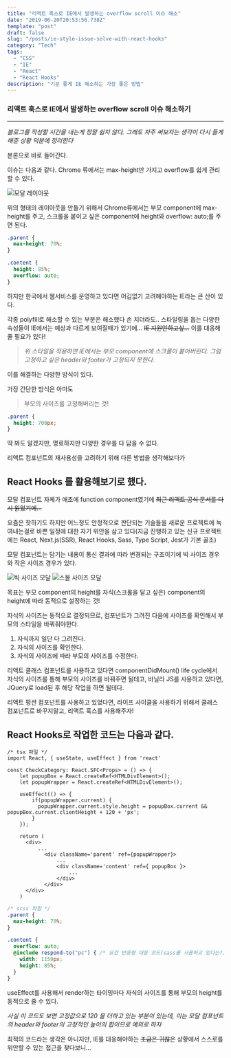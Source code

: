 ```yaml
---
title: "리액트 훅스로 IE에서 발생하는 overflow scroll 이슈 해소"
date: "2019-06-20T20:53:56.738Z"
template: "post"
draft: false
slug: "/posts/ie-style-issue-solve-with-react-hooks"
category: "Tech"
tags:
  - "CSS"
  - "IE"
  - "React"
  - "React Hooks"
description: "기분 좋게 IE 해소하는 가장 좋은 방법"
---
```



### 리액트 훅스로 IE에서 발생하는 overflow scroll 이슈 해소하기

---

*블로그를 작성할 시간을 내는게 정말 쉽지 않다. 그래도 자주 써보자는 생각이 다시 들게 해준 상황 덕분에 정리한다*


본론으로 바로 들어간다.

이슈는 다음과 같다.
Chrome 류에서는 max-height만 가지고 overflow를 쉽게 관리할 수 있다.

![모달 레이아웃](/images/2019-06-20/popup-layout.png)

위의 형태의 레이아웃을 만들기 위해서 Chrome류에서는
부모 component에  max-height를 주고,
스크롤을 붙이고 싶은 component에 height와 overflow: auto;를 주면 된다.
```css
.parent {
  max-height: 70%;
}

.content {
  height: 85%;
  overflow: auto;
}

```


하지만 한국에서 웹서비스를 운영하고 있다면 어김없기 고려해야하는 IE라는 큰 산이 있다.

각종 polyfill로 해소할 수 있는 부분은 해소했다 손 치더라도..
스타일링을 돕는 다양한 속성들이 IE에서는 예상과 다르게 보여질때가 있기에...
~~IE 지원안하고싶...~~ 이를 대응해줄 필요가 있다!

>*위 스타일을 적용하면 IE에서는 부모 component에 스크롤이 붙어버린다.
그럼 고정하고 싶은 header와 footer가 고정되지 못한다.*

이를 해결하는 다양한 방식이 있다.

가장 간단한 방식은 아마도
> 부모의 사이즈를 고정해버리는 것!

```css
.parent {
  height: 700px;
}
```

딱 봐도 알겠지만, 명료하지만 다양한 경우를 다 담을 수 없다.

리액트 컴포넌트의 재사용성을 고려하기 위해 다른 방법을 생각해보다가

## React Hooks 를 활용해보기로 했다.

모달 컴포넌트 자체가 애초에 function component였기에  ~~최근 리액트 공식 문서를 다시 읽었기에...~~

요즘은 핫하기도 하지만 어느정도 안정적으로 판단되는 기술들을 새로운 프로젝트에 녹여내는걸로 바쁜 일정에 대한 자기 위안을 삼고 있다(지금 진행하고 있는 신규 프로젝트에는 React, Next.js(SSR), React Hooks, Sass, Type Script, Jest가 기본 골조)

모달 컴포넌트는 담기는 내용이 통신 결과에 따라 변경되는 구조이기에 빅 사이즈 경우와 작은 사이즈 경우가 있다.

![빅 사이즈 모달](/images/2019-06-20/big-size-popup.png)
![스몰 사이즈 모달](/images/2019-06-20/small-size-popup.png)


목표는 부모 component의 height를 자식(스크롤을 달고 싶은) component의 height에 따라 동적으로 설정하는 것!

자식의 사이즈는 동적으로 결정되므로, 컴포넌트가 그려진 다음에 사이즈를 확인해서 부모의 스타일을 바꿔줘야한다.

1. 자식까지 일단 다 그려진다.
2. 자식의 사이즈를 확인한다.
3. 자식의 사이즈에 따라 부모의 사이즈를 수정한다.

리액트 클래스 컴포넌트를 사용하고 있다면 componentDidMount() life cycle에서 자식의 사이즈를 통해 부모의 사이즈를 바꿔주면 될테고,
바닐라 JS를 사용하고 있다면, JQuery로 load된 후 해당 작업을 하면 될테다.

리액트 펑션 컴포넌트를 사용하고 있었다면, 라이프 사이클을 사용하기 위해서 클래스 컴포넌트로 바꾸지말고,
리액트 훅스를 사용해주자!


## React Hooks로 작업한 코드는 다음과 같다.


```tsx
/* tsx 파일 */
import React, { useState, useEffect } from 'react'

const CheckCategory: React.SFC<Props> = () => {
    let popupBox = React.createRef<HTMLDivElement>();
    let popupWrapper = React.createRef<HTMLDivElement>();

    useEffect(() => {
        if(popupWrapper.current) {
          popupWrapper.current.style.height = popupBox.current && popupBox.current.clientHeight + 120 + 'px';
        }
    });

    return (
      <div>
          ...
            <div className='parent' ref={popupWrapper}>
                ...
                <div className='content' ref={ popupBox }>
                    ...
                </div>
            </div>
      </div>
    )
```

```scss
/* scss 파일 */
.parent {
  max-height: 70%;
}

.content {
  overflow: auto;
  @include respond-to("pc") { /* 요건 반응형 대응 코드(sass를 사용하고 있다는?)*/
    width: 1150px;
    height: 85%;
  }
}
```

useEffect를 사용해서 render하는 타이밍마다 
자식의 사이즈를 통해 부모의 height를 동적으로 줄 수 있다.

*사실 이 코드도 보면 고정값으로 120 을 더하고 있는 부분이 있는데, 이는 모달 컴포넌트의 header와 footer의 고정적인 높이의 합이므로 예외로 하자*


최적의 코드라는 생각은 아니지만, IE를 대응해야하는 ~~조금은 귀찮은~~ 상황에서 스스로를 위안할 수 있는 접근을 찾다보니...

